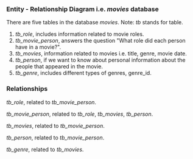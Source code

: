 ### Entity - Relationship Diagram i.e. *movies* database

There are five tables in the database *movies*. Note: *tb* stands for table. 

1. *tb_role*, includes information related to movie roles. 
2. *tb_movie_person*, answers the question "What role did each person have in a movie?".
3. *tb_movies*, information related to movies i.e. title, genre, movie date.
4. *tb_person*, if we want to know about personal information about the people that appeared in the movie. 
5. *tb_genre*, includes different types of genres, genre_id. 


### Relationships

*tb_role*, related to *tb_movie_person*. 

*tb_movie_person*, related to *tb_role*, *tb_movies*, *tb_person*.

*tb_movies*, related to *tb_movie_person*.

*tb_person*, related to *tb_movie_person*.

*tb_genre*, related to *tb_movies*.
